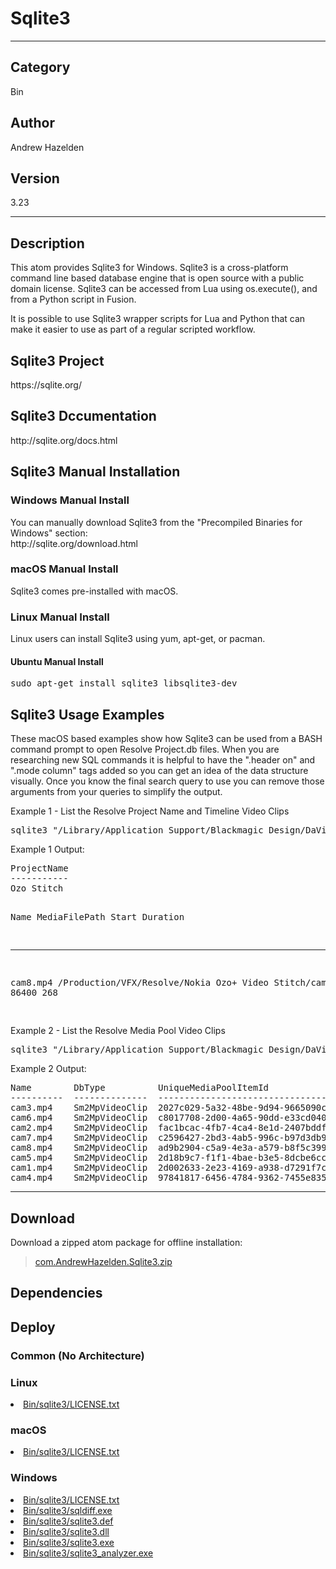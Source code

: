 # Sqlite3
___

## Category
Bin

## Author
Andrew Hazelden

## Version
3.23

___

## Description
<p>This atom provides Sqlite3 for Windows. Sqlite3 is a cross-platform command line based database engine that is open source with a public domain license. Sqlite3 can be accessed from Lua using os.execute(), and from a Python script in Fusion.</p>

<p>It is possible to use Sqlite3 wrapper scripts for Lua and Python that can make it easier to use as part of a regular scripted workflow.

<h2>Sqlite3 Project</h2>
<p>https://sqlite.org/</p>

<h2>Sqlite3 Dccumentation</h2>
<p>http://sqlite.org/docs.html</p>

<h2>Sqlite3 Manual Installation</h2>

<h3>Windows Manual Install</h3>
<p>You can manually download Sqlite3 from the "Precompiled Binaries for Windows" section:<br>
http://sqlite.org/download.html</p>

<h3>macOS Manual Install</h3>
<p>Sqlite3 comes pre-installed with macOS.</p>

<h3>Linux Manual Install</h3>
<p>Linux users can install Sqlite3 using yum, apt-get, or pacman.</p>

<h4>Ubuntu Manual Install</h4>
<pre>sudo apt-get install sqlite3 libsqlite3-dev</pre>

<h2>Sqlite3 Usage Examples</h2>
<p>These macOS based examples show how Sqlite3 can be used from a BASH command prompt to open Resolve Project.db files. When you are researching new SQL commands it is helpful to have the ".header on" and ".mode column" tags added so you can get an idea of the data structure visually. Once you know the final search query to use you can remove those arguments from your queries to simplify the output.<p>

<p>Example 1 - List the Resolve Project Name and Timeline Video Clips</p>

<pre>sqlite3 "/Library/Application Support/Blackmagic Design/DaVinci Resolve/Resolve Disk Database/Resolve Projects/Users/guest/Projects/Ozo Stitch/Project.db" ".header on" ".mode column" "SELECT ProjectName FROM SM_Project;" "SELECT Name, MediaFilePath, Start, Duration FROM Sm2TiItem WHERE DbType = 'Sm2TiVideoClip';"</pre>

<p>Example 1 Output:</p>
<pre>
ProjectName
-----------
Ozo Stitch

Name        MediaFilePath                                             Start       Duration  
----------  --------------------------------------------------------  ----------  ----------
cam8.mp4    /Production/VFX/Resolve/Nokia Ozo+ Video Stitch/cam8.mp4  86400       268      
</pre>

<p>Example 2 - List the Resolve Media Pool Video Clips</p>

<pre>sqlite3 "/Library/Application Support/Blackmagic Design/DaVinci Resolve/Resolve Disk Database/Resolve Projects/Users/guest/Projects/Ozo Stitch/Project.db" ".header on" ".mode column" "SELECT Name, DbType, UniqueMediaPoolItemId FROM Sm2MPMedia WHERE DbType = 'Sm2MpVideoClip';"</pre>

<p>Example 2 Output:</p>

<pre>
Name        DbType          UniqueMediaPoolItemId               
----------  --------------  ------------------------------------
cam3.mp4    Sm2MpVideoClip  2027c029-5a32-48be-9d94-9665090c37a5
cam6.mp4    Sm2MpVideoClip  c8017708-2d00-4a65-90dd-e33cd0408e88
cam2.mp4    Sm2MpVideoClip  fac1bcac-4fb7-4ca4-8e1d-2407bddf74f5
cam7.mp4    Sm2MpVideoClip  c2596427-2bd3-4ab5-996c-b97d3db93942
cam8.mp4    Sm2MpVideoClip  ad9b2904-c5a9-4e3a-a579-b8f5c3998c50
cam5.mp4    Sm2MpVideoClip  2d18b9c7-f1f1-4bae-b3e5-8dcbe6cc1d65
cam1.mp4    Sm2MpVideoClip  2d002633-2e23-4169-a938-d7291f7c15c3
cam4.mp4    Sm2MpVideoClip  97841817-6456-4784-9362-7455e835197b
</pre>

___

## Download

Download a zipped atom package for offline installation:
> [com.AndrewHazelden.Sqlite3.zip](https://gitlab.com/WeSuckLess/Reactor/-/archive/master/Reactor-master.zip?path=Atoms/com.AndrewHazelden.Sqlite3)  

## Dependencies

## Deploy

### Common (No Architecture)

<ul>
</ul>

### Linux

<li><a href="https://gitlab.com/WeSuckLess/Reactor/-/blob/master/Atoms/com.AndrewHazelden.Sqlite3/Linux/Bin/sqlite3/LICENSE.txt?ref_type=heads">Bin/sqlite3/LICENSE.txt</a></li>

### macOS

<li><a href="https://gitlab.com/WeSuckLess/Reactor/-/blob/master/Atoms/com.AndrewHazelden.Sqlite3/Mac/Bin/sqlite3/LICENSE.txt?ref_type=heads">Bin/sqlite3/LICENSE.txt</a></li>

### Windows

<li><a href="https://gitlab.com/WeSuckLess/Reactor/-/blob/master/Atoms/com.AndrewHazelden.Sqlite3/Windows/Bin/sqlite3/LICENSE.txt?ref_type=heads">Bin/sqlite3/LICENSE.txt</a></li>
<li><a href="https://gitlab.com/WeSuckLess/Reactor/-/blob/master/Atoms/com.AndrewHazelden.Sqlite3/Windows/Bin/sqlite3/sqldiff.exe?ref_type=heads">Bin/sqlite3/sqldiff.exe</a></li>
<li><a href="https://gitlab.com/WeSuckLess/Reactor/-/blob/master/Atoms/com.AndrewHazelden.Sqlite3/Windows/Bin/sqlite3/sqlite3.def?ref_type=heads">Bin/sqlite3/sqlite3.def</a></li>
<li><a href="https://gitlab.com/WeSuckLess/Reactor/-/blob/master/Atoms/com.AndrewHazelden.Sqlite3/Windows/Bin/sqlite3/sqlite3.dll?ref_type=heads">Bin/sqlite3/sqlite3.dll</a></li>
<li><a href="https://gitlab.com/WeSuckLess/Reactor/-/blob/master/Atoms/com.AndrewHazelden.Sqlite3/Windows/Bin/sqlite3/sqlite3.exe?ref_type=heads">Bin/sqlite3/sqlite3.exe</a></li>
<li><a href="https://gitlab.com/WeSuckLess/Reactor/-/blob/master/Atoms/com.AndrewHazelden.Sqlite3/Windows/Bin/sqlite3/sqlite3_analyzer.exe?ref_type=heads">Bin/sqlite3/sqlite3_analyzer.exe</a></li>
